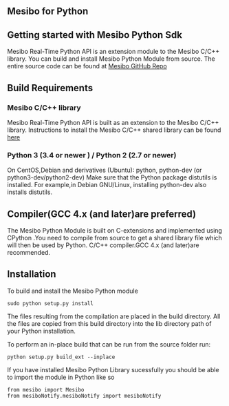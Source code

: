 ## Mesibo for Python

## Getting started with Mesibo Python Sdk
Mesibo Real-Time Python API is an extension module to the Mesibo C/C++ library. You can build and install Mesibo Python Module from source. The entire source code can be found at [Mesibo GitHub Repo](https://github.com/mesibo/python)

## Build Requirements 

###  Mesibo C/C++ library
Mesibo Real-Time Python API is built as an extension to the Mesibo C/C++ library. 
Instructions to install the Mesibo C/C++ shared library can be found [here](https://mesibo.com/documentation/install/linux/#install-using-the-convenience-script)

### Python 3 (3.4 or newer ) / Python 2 (2.7 or newer)
  On CentOS,Debian and derivatives (Ubuntu): python, python-dev (or python3-dev/python2-dev)
  Make sure that the Python package distutils is installed. For example,in Debian GNU/Linux, installing python-dev also      installs distutils.

## Compiler(GCC 4.x (and later)are preferred)
The Mesibo Python Module is built on C-extensions and implemented using CPython .You need to compile from source to get a shared library file which will then be used by Python.
  C/C++ compiler.GCC 4.x (and later)are recommended.
  
## Installation

To build and install the Mesibo Python module
```
sudo python setup.py install

```
The files resulting from the compilation are placed in the build directory. All the files are copied from this build directory into the lib directory path of your Python installation.

To perform an in-place build that can be run from the source folder run:
```
python setup.py build_ext --inplace
```


If you have installed Mesibo Python Library sucessfully  you should be able to import the module in Python like so
```
from mesibo import Mesibo
from mesiboNotify.mesiboNotify import mesiboNotify
```

